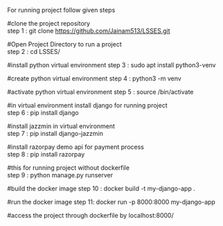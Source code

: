 For running project follow given steps 

#clone the project repository                                                                                            
step 1 : git clone https://github.com/Jainam513/LSSES.git

#Open Project Directory to run a project                                                                                 
step 2 : cd LSSES/

#install python virtual environment                                                                                      step 3 : sudo apt install python3-venv

#create python virtual environment                                                                                       step 4 : python3 -m venv <env-name>

#activate python virtual environment                                                                                     step 5 : source <env-name>/bin/activate

#in virtual environment install django for running project                                                               
step 6 : pip install django

#install jazzmin in virtual environment                                                                                  
step 7 : pip install django-jazzmin

#install razorpay demo api for payment process                                                                           
step 8 : pip install razorpay

#this for running project  without dockerfile                                                                            
step 9 : python manage.py runserver

#build the docker image                                                                                                  step 10 : docker build -t my-django-app .

#run the docker image                                                                                                    step 11: docker run -p 8000:8000 my-django-app

#access the project through dockerfile by localhost:8000/ 
